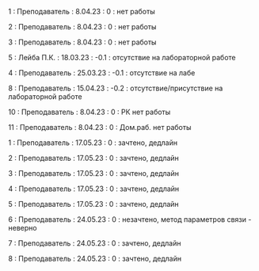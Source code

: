 1 : Преподаватель : 8.04.23 : 0 : нет работы

2 : Преподаватель : 8.04.23 : 0 : нет работы

3 : Преподаватель : 8.04.23 : 0 : нет работы

5 : Лейба П.К. : 18.03.23 : -0.1 : отсутствие на лабораторной работе

4 : Преподаватель : 25.03.23 : -0.1 : отсутствие на лабе

8 : Преподаватель : 15.04.23 : -0.2 : отсутствие/присутствие на лабораторной работе

10 : Преподаватель : 8.04.23 : 0 : РК нет работы

11 : Преподаватель : 8.04.23 : 0 : Дом.раб. нет работы

1 : Преподаватель : 17.05.23 : 0 : зачтено, дедлайн

2 : Преподаватель : 17.05.23 : 0 : зачтено, дедлайн

3 : Преподаватель : 17.05.23 : 0 : зачтено, дедлайн

4 : Преподаватель : 17.05.23 : 0 : зачтено, дедлайн

5 : Преподаватель : 17.05.23 : 0 : зачтено, дедлайн

6 : Преподаватель : 24.05.23 : 0 : незачтено, метод параметров связи - неверно

7 : Преподаватель : 24.05.23 : 0 : зачтено, дедлайн

8 : Преподаватель : 24.05.23 : 0 : зачтено, дедлайн
